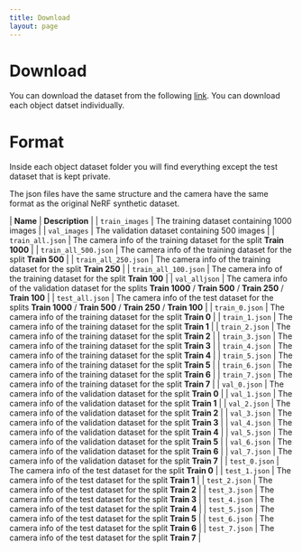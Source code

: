 ```yaml
---
title: Download
layout: page
---
```


# Download

<div class="hero has-text-centered" id="download">
<div class="myWrapper" markdown="1" align="left">


You can download the dataset from the following [link](https://drive.google.com/drive/folders/1sCiEkGLfMiWH6_RwNsCLVSP9KmZ2a-Tn). You can download each object datset individually.

</div>
</div>

# Format

<div class="hero has-text-centered" id="format">
<div class="myWrapper" markdown="1" align="left">

Inside each object dataset folder you will find everything except the test dataset that is kept private.

The json files have the same structure and the camera have the same format as the original NeRF synthetic dataset.

| **Name**             | **Description**                                                                                                         |
| `train_images`       | The training dataset containing 1000 images                                                                             |
| `val_images`         | The validation dataset containing 500 images                                                                            |
| `train_all.json`     | The camera info of the training dataset for the split **Train 1000**                                                    |
| `train_all_500.json` | The camera info of the training dataset for the split **Train 500**                                                     |
| `train_all_250.json` | The camera info of the training dataset for the split **Train 250**                                                     |
| `train_all_100.json` | The camera info of the training dataset for the split **Train 100**                                                     |
| `val_alljson`        | The camera info of the validation dataset for the splits **Train 1000** / **Train 500** / **Train 250** / **Train 100** |
| `test_all.json`      | The camera info of the test dataset for the splits **Train 1000** / **Train 500** / **Train 250** / **Train 100**       |
| `train_0.json`       | The camera info of the training dataset for the split **Train 0**                                                       |
| `train_1.json`       | The camera info of the training dataset for the split **Train 1**                                                       |
| `train_2.json`       | The camera info of the training dataset for the split **Train 2**                                                       |
| `train_3.json`       | The camera info of the training dataset for the split **Train 3**                                                       |
| `train_4.json`       | The camera info of the training dataset for the split **Train 4**                                                       |
| `train_5.json`       | The camera info of the training dataset for the split **Train 5**                                                       |
| `train_6.json`       | The camera info of the training dataset for the split **Train 6**                                                       |
| `train_7.json`       | The camera info of the training dataset for the split **Train 7**                                                       |
| `val_0.json`         | The camera info of the validation dataset for the split **Train 0**                                                     |
| `val_1.json`         | The camera info of the validation dataset for the split **Train 1**                                                     |
| `val_2.json`         | The camera info of the validation dataset for the split **Train 2**                                                     |
| `val_3.json`         | The camera info of the validation dataset for the split **Train 3**                                                     |
| `val_4.json`         | The camera info of the validation dataset for the split **Train 4**                                                     |
| `val_5.json`         | The camera info of the validation dataset for the split **Train 5**                                                     |
| `val_6.json`         | The camera info of the validation dataset for the split **Train 6**                                                     |
| `val_7.json`         | The camera info of the validation dataset for the split **Train 7**                                                     |
| `test_0.json`        | The camera info of the test dataset for the split **Train 0**                                                           |
| `test_1.json`        | The camera info of the test dataset for the split **Train 1**                                                           |
| `test_2.json`        | The camera info of the test dataset for the split **Train 2**                                                           |
| `test_3.json`        | The camera info of the test dataset for the split **Train 3**                                                           |
| `test_4.json`        | The camera info of the test dataset for the split **Train 4**                                                           |
| `test_5.json`        | The camera info of the test dataset for the split **Train 5**                                                           |
| `test_6.json`        | The camera info of the test dataset for the split **Train 6**                                                           |
| `test_7.json`        | The camera info of the test dataset for the split **Train 7**                                                           |

<br>

</div>